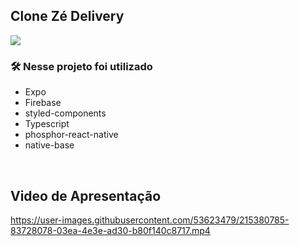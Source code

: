 ## Clone Zé Delivery
<img src="https://user-images.githubusercontent.com/53623479/216403337-c1a8a4d6-31b8-48ab-b438-37f0d56b4f17.png" align="center" />


### 🛠️ Nesse projeto foi utilizado

* Expo
* Firebase
* styled-components
* Typescript
* phosphor-react-native
* native-base

<br />


## Video de Apresentação 

https://user-images.githubusercontent.com/53623479/215380785-83728078-03ea-4e3e-ad30-b80f140c8717.mp4
